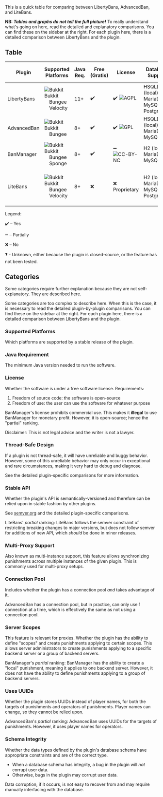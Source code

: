 This is a quick table for comparing between LibertyBans, AdvancedBan, and LiteBans.

**NB: *Tables and graphs do not tell the full picture!*** To really understand what's going on here, read the detailed and explanatory 
comparisons. You can find these on the sidebar at the right. For each plugin here, there is a detailed comparison between LibertyBans and the plugin.

## Table

<!-- Platform logos -->

[Bukkit]:https://media.forgecdn.net/avatars/97/684/636293448268093543.png
[Sponge]:https://www.spongepowered.org/favicon.ico

<!-- License logos -->

[AGPL]:https://www.gnu.org/graphics/agplv3-155x51.png
[GPL]:https://www.gnu.org/graphics/gplv3-127x51.png
[CC-BY-NC]:http://mirrors.creativecommons.org/presskit/buttons/88x31/png/by-nc.png

| Plugin      | Supported Platforms                                                                                                                                                                                                                                                           | Java Req. | Free (Gratis) | License        | Database Support                           | Thread-Safe Design | Stable API | Geyser Support | Multi-Proxy Support | Connection Pool | Exempt Permissions | Server Scopes | Uses UUIDs | Schema Integrity | Import From                                                                           |
|-------------|-------------------------------------------------------------------------------------------------------------------------------------------------------------------------------------------------------------------------------------------------------------------------------|-----------|---------------|----------------|--------------------------------------------|--------------------|------------|----------------|---------------------|-----------------|--------------------|---------------|------------|------------------|---------------------------------------------------------------------------------------|
| LibertyBans | ![Bukkit]Bukkit<br/> <img src="https://avatars.githubusercontent.com/u/1007849?v=4" width=16>Bungee<br/> <img src="https://raw.githubusercontent.com/PaperMC/velocitypowered.com/5878ae0941e3adff3a238fe9020250c5f01c2899/src/assets/img/velocity-blue.png" width=16>Velocity | 11+       | ✔️            | ✔️ ![AGPL]     | HSQLDB (local), MariaDB, MySQL, PostgreSQL | ✔️                 | ✔️         | ✔️             | ✔️                  | ✔️              | ❌                  | ❌             | ✔️         | ✔️               | AdvancedBan<br/>BanManager<br/>LiteBans<br/>vanilla                                   |
| AdvancedBan | ![Bukkit]Bukkit<br/> <img src="https://avatars.githubusercontent.com/u/1007849?v=4" width=16>Bungee                                                                                                                                                                           | 8+        | ✔️            | ✔️ ![GPL]      | HSQLDB (local), MariaDB, MySQL             | ❌                  | ❌          | ❓              | ❌                   | ❌               | ✔️                 | ❌             | ➖          | ❌                |                                                                                       |
| BanManager  | ![Bukkit]Bukkit<br/> <img src="https://avatars.githubusercontent.com/u/1007849?v=4" width=16>Bungee<br/> <img src="https://www.spongepowered.org/assets/img/icons/spongie-mark.svg" width=16>Sponge                                                                           | 8+        | ✔️            | ➖️ ![CC-BY-NC] | H2 (local), MariaDB, MySQL                 | ❌️                 | ❌          | ➖              | ✔️                  | ✔️              | ❌                  | ➖             | ✔️         | ✔️               | AdvancedBan<br/>vanilla                                                               |
| LiteBans    | ![Bukkit]Bukkit<br/> <img src="https://avatars.githubusercontent.com/u/1007849?v=4" width=16>Bungee<br/> <img src="https://raw.githubusercontent.com/PaperMC/velocitypowered.com/5878ae0941e3adff3a238fe9020250c5f01c2899/src/assets/img/velocity-blue.png" width=16>Velocity | 8+        | ❌             | ❌ Proprietary  | H2 (local), MariaDB, MySQL, PostgreSQL     | ❓                  | ➖          | ❌              | ✔️                  | ❓               | ✔️                 | ✔️            | ✔️         | ❌                | AdvancedBan<br/>BanManager<br/>BungeeAdminTools<br/>MaxBans<br/>UltraBans<br/>vanilla |

Legend:

✔️ – Yes

➖ – Partially

❌ – No

❓ - Unknown, either because the plugin is closed-source, or the feature has not been tested.

## Categories

Some categories require further explanation because they are not self-explanatory. They are described here.

Some categories are too complex to describe here. When this is the case, it is necessary to read the detailed plugin-by-plugin comparisons. You can find these on the sidebar at the right. For each plugin here, there is a detailed comparison between LibertyBans and the plugin.

### Supported Platforms

Which platforms are supported by a stable release of the plugin.

### Java Requirement

The minimum Java version needed to run the software.

### License

Whether the software is under a free software license. Requirements:
1. Freedom of source code: the software is open-source
2. Freedom of use: the user can use the software for whatever purpose

BanManager's license prohibits commercial use. This makes it **illegal** to use BanManager for monetary profit. However, it is open-source; hence the "partial" ranking.

Disclaimer: This is not legal advice and the writer is not a lawyer.

### Thread-Safe Design

If a plugin is not thread-safe, it will have unreliable and buggy behavior. However, some of this unreliable behavior may only occur in exceptional and rare circumstances, making it very hard to debug and diagnose.

See the detailed plugin-specific comparisons for more information.

### Stable API

Whether the plugin's API is semantically-versioned and therefore can be relied upon in stable fashion by other plugins.

See [semver.org](https://semver.org/) and the detailed plugin-specific comparisons.

LiteBans' *partial* ranking: LiteBans follows the semver constraint of restricting breaking changes to major versions, but does not follow semver for additions of new API, which *should* be done in minor releases.

### Multi-Proxy Support

Also known as multi-instance support, this feature allows synchronizing punishments across multiple instances of the given plugin. This is commonly used for multi-proxy setups.

### Connection Pool

Includes whether the plugin has a connection pool *and* takes advantage of it.

AdvancedBan has a connection pool, but in practice, can only use 1 connection at a time, which is effectively the same as not using a connection pool.

### Server Scopes

This feature is relevant for proxies. Whether the plugin has the ability to define "scopes" and create punishments applying to certain scopes. This allows server administrators to create punishments applying to a specific backend server or a group of backend servers.

BanManager's *partial* ranking: BanManager has the ability to create a "local" punishment, meaning it applies to one backend server. However, it does not have the ability to define punishments applying to a group of backend servers.

### Uses UUIDs

Whether the plugin stores UUIDs instead of player names, for both the targets of punishments and operators of punishments. Player names can change, so they cannot be relied upon.

AdvancedBan's *partial* ranking: AdvancedBan uses UUIDs for the targets of punishments. However, it uses player names for operators.

### Schema Integrity

Whether the data types defined by the plugin's database schema have appropriate constraints and are of the correct type.

* When a database schema has integrity, a bug in the plugin will *not* corrupt user data.
* Otherwise, bugs in the plugin may corrupt user data.

Data corruption, if it occurs, is not easy to recover from and may require manually interfacing with the database.
